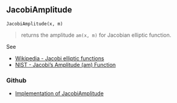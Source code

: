 ## JacobiAmplitude

```
JacobiAmplitude(x, m)
```

> returns the amplitude `am(x, m)` for Jacobian elliptic function. 
   

See
* [Wikipedia - Jacobi elliptic functions](https://en.wikipedia.org/wiki/Jacobi_elliptic_functions)
* [NIST - Jacobi’s Amplitude (am) Function](https://dlmf.nist.gov/22.16)


### Github

* [Implementation of JacobiAmplitude](https://github.com/axkr/symja_android_library/blob/master/symja_android_library/matheclipse-core/src/main/java/org/matheclipse/core/builtin/EllipticIntegrals.java#L704) 

